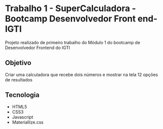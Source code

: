 # Trabalho 1 - SuperCalculadora - Bootcamp Desenvolvedor Front end- IGTI
  Projeto realizado de primeiro trabalho do Módulo 1 do bootcamp de Desenvolvedor Frontend do IGTI
## Objetivo
Criar uma calculadora que recebe dois números e mostrar na tela 12 opções de resultados

## Tecnologia 
 * HTML5
 * CSS3
 * Javascript
 * Materiallize.css
